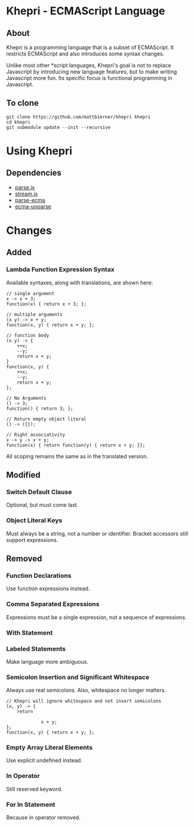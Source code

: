 # Khepri - ECMAScript Language #

## About ##
Khepri is a programming language that is a subset of ECMAScript. It restricts
ECMAScript and also introduces some syntax changes.

Unlike most other *script languages, Khepri's goal is not to replace Javascript
by introducing new language features, but to make writing Javascript more fun.
Its specific focus is functional programming in Javascript.
 

## To clone ##
    git clone https://github.com/mattbierner/khepri khepri
    cd khepri
    git submodule update --init --recursive


# Using Khepri #

## Dependencies ##
* [parse.js][parsejs]
* [stream.js][stream]
* [parse-ecma][parseecma]
* [ecma-unparse][ecmaunparse]


# Changes #

## Added ##

### Lambda Function Expression Syntax ###
Available syntaxes, along with translations, are shown here: 

    // single argument
    x -> x + 3;
    function(x) { return x + 3; };
    
    // multiple arguments
    (x y) -> x + y; 
    function(x, y) { return x + y; };
    
    // function body
    (x y) -> {
        ++x;
        --y;
        return x + y;
    }
    function(x, y) {
        ++x; 
        --y;
        return x + y;
    };
    
    // No Arguments
    () -> 3;
    function() { return 3; };
    
    // Return empty object literal
    () -> ({});
    
    // Right associativity
    x -> y -> x + y;
    function(x) { return function(y) { return x + y; }};

All scoping remains the same as in the translated version.


## Modified ##

### Switch Default Clause ###
Optional, but must come last.

### Object Literal Keys ###
Must always be a string, not a number or identifier.
Bracket accessors still support expressions.


## Removed ##

### Function Declarations ###
Use function expressions instead.

### Comma Separated Expressions ###
Expressions must be a single expression, not a sequence of expressions.

### With Statement ###


### Labeled Statements ###
Make language more ambiguous.

### Semicolon Insertion and Significant Whitespace ###
Always use real semicolons. Also, whitespace no longer matters.

    // Khepri will ignore whitespace and not insert semicolons
    (x, y) -> {
        return
        
                 x + y;
    };
    function(x, y) { return x + y; };

### Empty Array Literal Elements ###
Use explicit undefined instead.

### In Operator ###
Still reserved keyword.

### For In Statement ###
Because in operator removed.


 
 
 
 [parsejs]: https://github.com/mattbierner/parse.js
 [parseecma]: https://github.com/mattbierner/parse-ecma
 [ecma51]: http://www.ecma-international.org/publications/standards/Ecma-262.htm
 [stream]: https://github.com/mattbierner/stream.js
 [ecmaunparse]: https://github.com/mattbierner/ecma-unparse